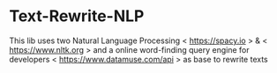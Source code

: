 # Text-Rewrite-NLP
This lib uses two Natural Language Processing < https://spacy.io > &amp; < https://www.nltk.org > and a online word-finding query engine for developers < https://www.datamuse.com/api > as base to rewrite texts



